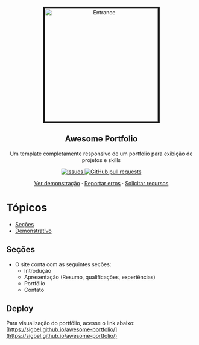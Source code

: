 <p align="center">
 <img border="5px" width="300px" src="https://res.cloudinary.com/dvqvv2bkq/image/upload/v1711049560/portfolio/wjkx28i0zt6fbpuh2i3j.png" align="center" alt="Entrance" />
 <h2 align="center">Awesome Portfolio</h2>
 <p align="center">Um template completamente responsivo de um portfolio para exibição de projetos e skills</p>
</p>

<p align="center">
<a href="https://github.com/Sigbel/awesome_portfolio/issues">
    <img alt="Issues" src="https://img.shields.io/github/issues/sigbel/awesome_portfolio?color=0088ff" />
</a>
<a href="https://github.com/Sigbel/awesome_portfolio/pulls">
    <img alt="GitHub pull requests" src="https://img.shields.io/github/issues-pr/sigbel/awesome_portfolio?color=0088ff" />
</a>

</p>
<p align="center">
<a href="#demonstrativo">Ver demonstração</a>
·
<a href="https://github.com/Sigbel/awesome_portfolio/issues/new">Reportar erros</a>
·
<a href="https://github.com/Sigbel/awesome_portfolio/issues/new">Solicitar recursos</a>
</p>

# Tópicos

- [Seções](#seções)
- [Demonstrativo](#demonstrativo)

## Seções

- O site conta com as seguintes seções:
  - Introdução
  - Apresentação (Resumo, qualificações, experiências)
  - Portfólio
  - Contato

## Deploy

Para visualização do portfólio, acesse o link abaixo:
[https://sigbel.github.io/awesome-portfolio/](https://sigbel.github.io/awesome-portfolio/)

